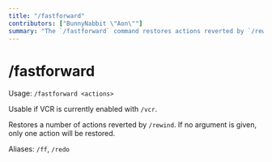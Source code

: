 ```yaml
---
title: "/fastforward"
contributors: ["BunnyNabbit \"Aon\""]
summary: "The `/fastforward` command restores actions reverted by `/rewind`."
---
```

# /fastforward
Usage: `/fastforward <actions>`

Usable if VCR is currently enabled with `/vcr`.

Restores a number of actions reverted by `/rewind`. If no argument is given, only one action will be restored.

Aliases: `/ff`, `/redo`